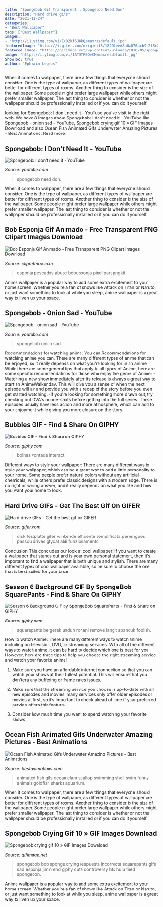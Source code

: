 ```yaml
---
title: "Spongebob Gif Transparent : Spongebob Need Don"
description: "Hard drive gifs"
date: "2021-11-24"
categories:
- "Best Wallpaper"
tags: ["Best Wallpaper"]
images:
- "http://i1.ytimg.com/vi/IcO2kf6JKkQ/maxresdefault.jpg"
featuredImage: "https://i.gifer.com/origin/18/18294eed8a0a076acb9c2f5c2e826c9c.gif"
featured_image: "https://gifimage.net/wp-content/uploads/2018/05/spongebob-crying-gif-10.gif"
image: "https://i.ytimg.com/vi/1ATSTF6QvCM/maxresdefault.jpg"
ShowToc: true
author: "Ephraim Legros"
---
```



When it comes to wallpaper, there are a few things that everyone should consider. One is the type of wallpaper, as different types of wallpaper are better for different types of rooms. Another thing to consider is the size of the wallpaper. Some people might prefer large wallpaper while others might prefer smaller wallpaper. The last thing to consider is whether or not the wallpaper should be professionally installed or if you can do it yourself.

	

		
looking for Spongebob: I don&#039;t need it - YouTube you've visit to the right web. We have 8 Images about Spongebob: I don&#039;t need it - YouTube like Spongebob - onion sad - YouTube, Spongebob crying gif 10 » GIF Images Download and also Ocean Fish Animated Gifs Underwater Amazing Pictures - Best Animations. Read more:
		
    
## Spongebob: I Don&#039;t Need It - YouTube

<img loading=lazy src="http://i1.ytimg.com/vi/IcO2kf6JKkQ/maxresdefault.jpg" onerror="this.onerror=null;this.src='https://tse1.mm.bing.net/th?id=OIP.RiCDC3ra9Sp5DJhjU-sRLQHaEK&amp;pid=15.1';" alt="Spongebob: I don&#039;t need it - YouTube">

_Source: youtube.com_

>spongebob need don. 

	

When it comes to wallpaper, there are a few things that everyone should consider. One is the type of wallpaper, as different types of wallpaper are better for different types of rooms. Another thing to consider is the size of the wallpaper. Some people might prefer large wallpaper while others might prefer smaller wallpaper. The last thing to consider is whether or not the wallpaper should be professionally installed or if you can do it yourself.

    
## Bob Esponja Gif Animado - Free Transparent PNG Clipart Images Download

<img loading=lazy src="https://www.clipartmax.com/png/small/100-1001394_report-abuse-pescados-de-bob-esponja.png" onerror="this.onerror=null;this.src='https://tse2.mm.bing.net/th?id=OIP.kqBIe6EFa6INngrPCKhkHQAAAA&amp;pid=15.1';" alt="Bob Esponja Gif Animado - Free Transparent PNG Clipart Images Download">

_Source: clipartmax.com_

>esponja pescados abuse bobesponja pinclipart pngkit. 

	

Anime wallpaper is a popular way to add some extra excitement to your home screen. Whether you’re a fan of shows like Attack on Titan or Naruto, or just want something to look at while you sleep, anime wallpaper is a great way to liven up your space.

    
## Spongebob - Onion Sad - YouTube

<img loading=lazy src="https://i.ytimg.com/vi/1ATSTF6QvCM/maxresdefault.jpg" onerror="this.onerror=null;this.src='https://tse3.mm.bing.net/th?id=OIP.kfML3lcc--4xnv4OVH3jQQHaEK&amp;pid=15.1';" alt="Spongebob - onion sad - YouTube">

_Source: youtube.com_

>spongebob onion sad. 

	

Recommendations for watching anime: You can
Recommendations for watching anime you can. There are many different types of anime that can be enjoyed, so it really depends on what you're looking for in an anime. While there are some general tips that apply to all types of Anime, here are some specific recommendations for those who enjoy the genre of Anime: 
-Watching a new show immediately after its release is always a great way to start an AnimeWalker day. This will give you a sense of when the next episode will air and provide you with a recap of the story before you even get started watching. 
-If you're looking for something more drawn out, try checking out OVA's or one-shots before getting into the full series. These episodes usually have less action and more atmosphere, which can add to your enjoyment while giving you more closure on the story.

    
## Bubbles GIF - Find &amp; Share On GIPHY

<img loading=lazy src="https://media.giphy.com/media/LX32yWsfL1oLS/giphy.gif" onerror="this.onerror=null;this.src='https://tse3.mm.bing.net/th?id=OIP.AepucMFrmo7HRMVl74QgSgAAAA&amp;pid=15.1';" alt="Bubbles GIF - Find &amp; Share on GIPHY">

_Source: giphy.com_

>bolhas vontade interact. 

	

Different ways to style your wallpaper:
There are many different ways to style your wallpaper, which can be a great way to add a little personality to your home. Some people prefer natural colors without any artificial chemicals, while others prefer classic designs with a modern edge. There is no right or wrong answer, and it really depends on what you like and how you want your home to look.

    
## Hard Drive GIFs - Get The Best Gif On GIFER

<img loading=lazy src="https://i.gifer.com/origin/18/18294eed8a0a076acb9c2f5c2e826c9c.gif" onerror="this.onerror=null;this.src='https://tse4.mm.bing.net/th?id=OIP.iuRq3mioGmvl7BXacfapdQHaEK&amp;pid=15.1';" alt="Hard drive GIFs - Get the best gif on GIFER">

_Source: gifer.com_

>disk festplatte gifer winkende efficente semplificata perrengues passou drives gfycat aldi funzionamento. 

	

Conclusion
This concludes our look at cool wallpaper! If you want to create a wallpaper that stands out and is your own personal statement, then it's important to find a wallpaper that is both unique and stylish. There are many different types of cool wallpaper available, so be sure to choose the one that is best suited for your taste.

    
## Season 6 Background GIF By SpongeBob SquarePants - Find &amp; Share On GIPHY

<img loading=lazy src="https://media3.giphy.com/media/xT3i0TD5DArdYCxGQE/giphy.gif" onerror="this.onerror=null;this.src='https://tse3.mm.bing.net/th?id=OIP.9bYebB4VdiB0oWVwDNWJCwHaFj&amp;pid=15.1';" alt="Season 6 Background GIF by SpongeBob SquarePants - Find &amp; Share on GIPHY">

_Source: giphy.com_

>squarepants bergerak unduh rohani remove langit spanduk foolish. 

	

How to watch Anime: There are many different ways to watch anime including on television, DVD, or streaming services.
With all of the different ways to watch anime, it can be hard to decide which one is best for you. However, here are three tips to help you choose the right streaming service and watch your favorite anime!
1. Make sure you have an affordable internet connection so that you can watch your shows at their fullest potential. This will ensure that you don’tera any buffering or frame rates issues.

2. Make sure that the streaming service you choose is up-to-date with all new episodes and movies. many services only offer older episodes or movies at first, so it’s important to check ahead of time if your preferred service offers this feature.

3. Consider how much time you want to spend watching your favorite shows.

    
## Ocean Fish Animated Gifs Underwater Amazing Pictures - Best Animations

<img loading=lazy src="http://bestanimations.com/Animals/Fish/animated-scallop-clam-swimming.gif" onerror="this.onerror=null;this.src='https://tse2.mm.bing.net/th?id=OIP.mMpS_jcBSrPfvSv8Mhg0CgHaFj&amp;pid=15.1';" alt="Ocean Fish Animated Gifs Underwater Amazing Pictures - Best Animations">

_Source: bestanimations.com_

>animated fish gifs ocean clam scallop swimming shell swim funny animals goldfish sharks aquarium. 

	

When it comes to wallpaper, there are a few things that everyone should consider. One is the type of wallpaper, as different types of wallpaper are better for different types of rooms. Another thing to consider is the size of the wallpaper. Some people might prefer large wallpaper while others might prefer smaller wallpaper. The last thing to consider is whether or not the wallpaper should be professionally installed or if you can do it yourself.

    
## Spongebob Crying Gif 10 » GIF Images Download

<img loading=lazy src="https://gifimage.net/wp-content/uploads/2018/05/spongebob-crying-gif-10.gif" onerror="this.onerror=null;this.src='https://tse3.mm.bing.net/th?id=OIP.QMf8sCXHK43nkRv7ucXLeAHaFF&amp;pid=15.1';" alt="Spongebob crying gif 10 » GIF Images Download">

_Source: gifimage.net_

>spongebob bob sponge crying respuesta incorrecta squarepants gifs sad esponja jimin end giphy cute controversy bts hulu tired spongebon. 

	

Anime wallpaper is a popular way to add some extra excitement to your home screen. Whether you’re a fan of shows like Attack on Titan or Naruto, or just want something to look at while you sleep, anime wallpaper is a great way to liven up your space.

